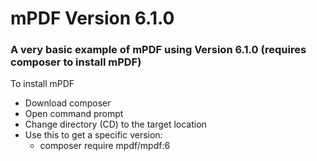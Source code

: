 # mPDF Version 6.1.0

### A very basic example of mPDF using Version 6.1.0 (requires composer to install mPDF)

To install mPDF

- Download composer
- Open command prompt
- Change directory (CD) to the target location
- Use this to get a specific version:
  - composer require mpdf/mpdf:6
 
